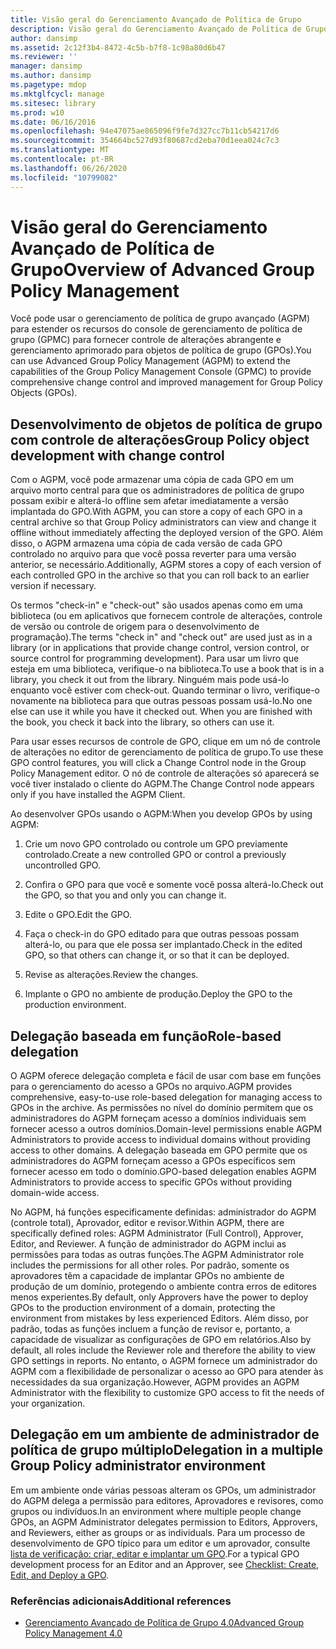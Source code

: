 ```yaml
---
title: Visão geral do Gerenciamento Avançado de Política de Grupo
description: Visão geral do Gerenciamento Avançado de Política de Grupo
author: dansimp
ms.assetid: 2c12f3b4-8472-4c5b-b7f8-1c98a80d6b47
ms.reviewer: ''
manager: dansimp
ms.author: dansimp
ms.pagetype: mdop
ms.mktglfcycl: manage
ms.sitesec: library
ms.prod: w10
ms.date: 06/16/2016
ms.openlocfilehash: 94e47075ae865096f9fe7d327cc7b11cb54217d6
ms.sourcegitcommit: 354664bc527d93f80687cd2eba70d1eea024c7c3
ms.translationtype: MT
ms.contentlocale: pt-BR
ms.lasthandoff: 06/26/2020
ms.locfileid: "10799082"
---
```

# <span data-ttu-id="5e06a-103">Visão geral do Gerenciamento Avançado de Política de Grupo</span><span class="sxs-lookup"><span data-stu-id="5e06a-103">Overview of Advanced Group Policy Management</span></span>


<span data-ttu-id="5e06a-104">Você pode usar o gerenciamento de política de grupo avançado (AGPM) para estender os recursos do console de gerenciamento de política de grupo (GPMC) para fornecer controle de alterações abrangente e gerenciamento aprimorado para objetos de política de grupo (GPOs).</span><span class="sxs-lookup"><span data-stu-id="5e06a-104">You can use Advanced Group Policy Management (AGPM) to extend the capabilities of the Group Policy Management Console (GPMC) to provide comprehensive change control and improved management for Group Policy Objects (GPOs).</span></span>

## <span data-ttu-id="5e06a-105">Desenvolvimento de objetos de política de grupo com controle de alterações</span><span class="sxs-lookup"><span data-stu-id="5e06a-105">Group Policy object development with change control</span></span>


<span data-ttu-id="5e06a-106">Com o AGPM, você pode armazenar uma cópia de cada GPO em um arquivo morto central para que os administradores de política de grupo possam exibir e alterá-lo offline sem afetar imediatamente a versão implantada do GPO.</span><span class="sxs-lookup"><span data-stu-id="5e06a-106">With AGPM, you can store a copy of each GPO in a central archive so that Group Policy administrators can view and change it offline without immediately affecting the deployed version of the GPO.</span></span> <span data-ttu-id="5e06a-107">Além disso, o AGPM armazena uma cópia de cada versão de cada GPO controlado no arquivo para que você possa reverter para uma versão anterior, se necessário.</span><span class="sxs-lookup"><span data-stu-id="5e06a-107">Additionally, AGPM stores a copy of each version of each controlled GPO in the archive so that you can roll back to an earlier version if necessary.</span></span>

<span data-ttu-id="5e06a-108">Os termos "check-in" e "check-out" são usados apenas como em uma biblioteca (ou em aplicativos que fornecem controle de alterações, controle de versão ou controle de origem para o desenvolvimento de programação).</span><span class="sxs-lookup"><span data-stu-id="5e06a-108">The terms "check in" and "check out" are used just as in a library (or in applications that provide change control, version control, or source control for programming development).</span></span> <span data-ttu-id="5e06a-109">Para usar um livro que esteja em uma biblioteca, verifique-o na biblioteca.</span><span class="sxs-lookup"><span data-stu-id="5e06a-109">To use a book that is in a library, you check it out from the library.</span></span> <span data-ttu-id="5e06a-110">Ninguém mais pode usá-lo enquanto você estiver com check-out. Quando terminar o livro, verifique-o novamente na biblioteca para que outras pessoas possam usá-lo.</span><span class="sxs-lookup"><span data-stu-id="5e06a-110">No one else can use it while you have it checked out. When you are finished with the book, you check it back into the library, so others can use it.</span></span>

<span data-ttu-id="5e06a-111">Para usar esses recursos de controle de GPO, clique em um nó de controle de alterações no editor de gerenciamento de política de grupo.</span><span class="sxs-lookup"><span data-stu-id="5e06a-111">To use these GPO control features, you will click a Change Control node in the Group Policy Management editor.</span></span> <span data-ttu-id="5e06a-112">O nó de controle de alterações só aparecerá se você tiver instalado o cliente do AGPM.</span><span class="sxs-lookup"><span data-stu-id="5e06a-112">The Change Control node appears only if you have installed the AGPM Client.</span></span>

<span data-ttu-id="5e06a-113">Ao desenvolver GPOs usando o AGPM:</span><span class="sxs-lookup"><span data-stu-id="5e06a-113">When you develop GPOs by using AGPM:</span></span>

1.  <span data-ttu-id="5e06a-114">Crie um novo GPO controlado ou controle um GPO previamente controlado.</span><span class="sxs-lookup"><span data-stu-id="5e06a-114">Create a new controlled GPO or control a previously uncontrolled GPO.</span></span>

2.  <span data-ttu-id="5e06a-115">Confira o GPO para que você e somente você possa alterá-lo.</span><span class="sxs-lookup"><span data-stu-id="5e06a-115">Check out the GPO, so that you and only you can change it.</span></span>

3.  <span data-ttu-id="5e06a-116">Edite o GPO.</span><span class="sxs-lookup"><span data-stu-id="5e06a-116">Edit the GPO.</span></span>

4.  <span data-ttu-id="5e06a-117">Faça o check-in do GPO editado para que outras pessoas possam alterá-lo, ou para que ele possa ser implantado.</span><span class="sxs-lookup"><span data-stu-id="5e06a-117">Check in the edited GPO, so that others can change it, or so that it can be deployed.</span></span>

5.  <span data-ttu-id="5e06a-118">Revise as alterações.</span><span class="sxs-lookup"><span data-stu-id="5e06a-118">Review the changes.</span></span>

6.  <span data-ttu-id="5e06a-119">Implante o GPO no ambiente de produção.</span><span class="sxs-lookup"><span data-stu-id="5e06a-119">Deploy the GPO to the production environment.</span></span>

## <span data-ttu-id="5e06a-120">Delegação baseada em função</span><span class="sxs-lookup"><span data-stu-id="5e06a-120">Role-based delegation</span></span>


<span data-ttu-id="5e06a-121">O AGPM oferece delegação completa e fácil de usar com base em funções para o gerenciamento do acesso a GPOs no arquivo.</span><span class="sxs-lookup"><span data-stu-id="5e06a-121">AGPM provides comprehensive, easy-to-use role-based delegation for managing access to GPOs in the archive.</span></span> <span data-ttu-id="5e06a-122">As permissões no nível do domínio permitem que os administradores do AGPM forneçam acesso a domínios individuais sem fornecer acesso a outros domínios.</span><span class="sxs-lookup"><span data-stu-id="5e06a-122">Domain-level permissions enable AGPM Administrators to provide access to individual domains without providing access to other domains.</span></span> <span data-ttu-id="5e06a-123">A delegação baseada em GPO permite que os administradores do AGPM forneçam acesso a GPOs específicos sem fornecer acesso em todo o domínio.</span><span class="sxs-lookup"><span data-stu-id="5e06a-123">GPO-based delegation enables AGPM Administrators to provide access to specific GPOs without providing domain-wide access.</span></span>

<span data-ttu-id="5e06a-124">No AGPM, há funções especificamente definidas: administrador do AGPM (controle total), Aprovador, editor e revisor.</span><span class="sxs-lookup"><span data-stu-id="5e06a-124">Within AGPM, there are specifically defined roles: AGPM Administrator (Full Control), Approver, Editor, and Reviewer.</span></span> <span data-ttu-id="5e06a-125">A função de administrador do AGPM inclui as permissões para todas as outras funções.</span><span class="sxs-lookup"><span data-stu-id="5e06a-125">The AGPM Administrator role includes the permissions for all other roles.</span></span> <span data-ttu-id="5e06a-126">Por padrão, somente os aprovadores têm a capacidade de implantar GPOs no ambiente de produção de um domínio, protegendo o ambiente contra erros de editores menos experientes.</span><span class="sxs-lookup"><span data-stu-id="5e06a-126">By default, only Approvers have the power to deploy GPOs to the production environment of a domain, protecting the environment from mistakes by less experienced Editors.</span></span> <span data-ttu-id="5e06a-127">Além disso, por padrão, todas as funções incluem a função de revisor e, portanto, a capacidade de visualizar as configurações de GPO em relatórios.</span><span class="sxs-lookup"><span data-stu-id="5e06a-127">Also by default, all roles include the Reviewer role and therefore the ability to view GPO settings in reports.</span></span> <span data-ttu-id="5e06a-128">No entanto, o AGPM fornece um administrador do AGPM com a flexibilidade de personalizar o acesso ao GPO para atender às necessidades da sua organização.</span><span class="sxs-lookup"><span data-stu-id="5e06a-128">However, AGPM provides an AGPM Administrator with the flexibility to customize GPO access to fit the needs of your organization.</span></span>

## <span data-ttu-id="5e06a-129">Delegação em um ambiente de administrador de política de grupo múltiplo</span><span class="sxs-lookup"><span data-stu-id="5e06a-129">Delegation in a multiple Group Policy administrator environment</span></span>


<span data-ttu-id="5e06a-130">Em um ambiente onde várias pessoas alteram os GPOs, um administrador do AGPM delega a permissão para editores, Aprovadores e revisores, como grupos ou indivíduos.</span><span class="sxs-lookup"><span data-stu-id="5e06a-130">In an environment where multiple people change GPOs, an AGPM Administrator delegates permission to Editors, Approvers, and Reviewers, either as groups or as individuals.</span></span> <span data-ttu-id="5e06a-131">Para um processo de desenvolvimento de GPO típico para um editor e um aprovador, consulte [lista de verificação: criar, editar e implantar um GPO](checklist-create-edit-and-deploy-a-gpo-agpm40.md).</span><span class="sxs-lookup"><span data-stu-id="5e06a-131">For a typical GPO development process for an Editor and an Approver, see [Checklist: Create, Edit, and Deploy a GPO](checklist-create-edit-and-deploy-a-gpo-agpm40.md).</span></span>

### <span data-ttu-id="5e06a-132">Referências adicionais</span><span class="sxs-lookup"><span data-stu-id="5e06a-132">Additional references</span></span>

-   [<span data-ttu-id="5e06a-133">Gerenciamento Avançado de Política de Grupo 4.0</span><span class="sxs-lookup"><span data-stu-id="5e06a-133">Advanced Group Policy Management 4.0</span></span>](advanced-group-policy-management-40.md)

 

 





